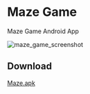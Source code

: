 # Maze Game

Maze Game Android App

![maze_game_screenshot](https://user-images.githubusercontent.com/48946749/68093171-b4d30a80-fe71-11e9-8975-426e6848efe4.gif)

## Download

[Maze.apk](https://drive.google.com/file/d/1nQRekAbm_JXVZdUNnglT5CrJvbEfSfI9/view?usp=sharing)
